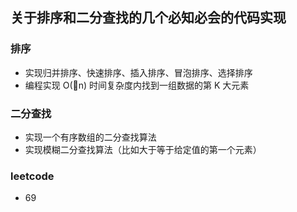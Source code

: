 ## 关于排序和二分查找的几个必知必会的代码实现

### 排序
- 实现归并排序、快速排序、插入排序、冒泡排序、选择排序
- 编程实现 O(n) 时间复杂度内找到一组数据的第 K 大元素

### 二分查找
- 实现一个有序数组的二分查找算法
- 实现模糊二分查找算法（比如大于等于给定值的第一个元素）

### leetcode
- 69